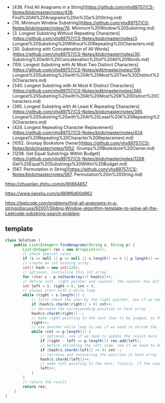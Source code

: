 <!-- GFM-TOC -->
* [438. Find All Anagrams in a String](https://github.com/yhx89757/CS-Notes/blob/master/notes/438. Find%20All%20Anagrams%20in%20a%20String.md)
* [76. Minimum Window Substring](https://github.com/yhx89757/CS-Notes/blob/master/notes/76. Minimum%20Window%20Substring.md)
* [3. Longest Substring Without Repeating Characters](https://github.com/yhx89757/CS-Notes/blob/master/notes/3. Longest%20Substring%20Without%20Repeating%20Characters.md)
* [30. Substring with Concatenation of All Words](https://github.com/yhx89757/CS-Notes/blob/master/notes/30. Substring%20with%20Concatenation%20of%20All%20Words.md)
* [159. Longest Substring with At Most Two Distinct Characters](https://github.com/yhx89757/CS-Notes/edit/master/notes/159. Longest%20Substring%20with%20At%20Most%20Two%20Distinct%20Characters.md)
* [340. Longest Substring with At Most K Distinct Characters](https://github.com/yhx89757/CS-Notes/edit/master/notes/340. Longest%20Substring%20with%20At%20Most%20K%20Distinct%20Characters.md)
* [395. Longest Substring with At Least K Repeating Characters](https://github.com/yhx89757/CS-Notes/blob/master/notes/395. Longest%20Substring%20with%20At%20Least%20K%20Repeating%20Characters.md)
* [424. Longest Repeating Character Replacement](https://github.com/yhx89757/CS-Notes/blob/master/notes/424. Longest%20Repeating%20Character%20Replacement.md)
* [1052. Grumpy Bookstore Owner](https://github.com/yhx89757/CS-Notes/blob/master/notes/1052. Grumpy%20Bookstore%20Owner.md)
* [1208. Get Equal Substrings Within Budget](https://github.com/yhx89757/CS-Notes/blob/master/notes/1208. Get%20Equal%20Substrings%20Within%20Budget.md)
* [567. Permutation in String](https://github.com/yhx89757/CS-Notes/blob/master/notes/567. Permutation%20in%20String.md)
<!-- GFM-TOC -->

https://zhuanlan.zhihu.com/p/90664857

https://www.jianshu.com/p/869f6d00d962

https://leetcode.com/problems/find-all-anagrams-in-a-string/discuss/92007/Sliding-Window-algorithm-template-to-solve-all-the-Leetcode-substring-search-problem.


## template
```java
class Solution {
    public List<Integer> findAnagrams(String s, String p) {
        List<Integer> res = new ArrayList<>();
        // check special cases
        if (s == null || p == null || s.length() == 0 || p.length() == 0) return res;
        // create an int hashing array
        int[] hash = new int[128];
        // optional, initialize this int array
        for (char c : p.toCharArray()) hash[c]++;
        // define left, right pointer and counter, the counter has different meaning in different questions
        int left = 0, right = 0, cnt = 0;
        // always start with a while loop
        while (right < s.length()) {
            // first check the char by the right pointer, see if we need to increase the counter
            if (hash[s.charAt(right)] > 0) cnt++;
            // decrease the corresponding position in hash array
            hash[s.charAt(right)]--;
            // make right pointing to the next char to be judged, so the window is [left, right) beyond this point
            right++;
            // use another while loop to see if we need to shrink the left side of the window by checking the counter
            while (cnt == p.length()) {
                // optional, see if we need to update the result here
                if (right - left == p.length()) res.add(left);
                // before shrinking the left side, see if we need to decrease the counter
                if (hash[s.charAt(left)] >= 0) cnt--;
                // increase and recovering the position in hash array
                hash[s.charAt(left)]++;
                // make left pointing to the next, finally, if the counter is back to normal, we will be pointing to the valid char
                left++;
            }
        }
        // return the result
        return res;
    }
}
```

